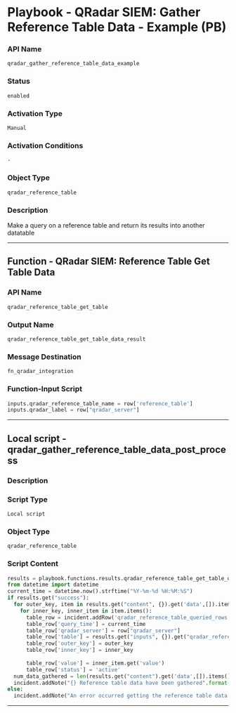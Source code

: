 <!--
    DO NOT MANUALLY EDIT THIS FILE
    THIS FILE IS AUTOMATICALLY GENERATED WITH resilient-sdk codegen
    Generated with resilient-sdk v51.0.6.0.1543
-->

# Playbook - QRadar SIEM: Gather Reference Table Data - Example (PB)

### API Name
`qradar_gather_reference_table_data_example`

### Status
`enabled`

### Activation Type
`Manual`

### Activation Conditions
`-`

### Object Type
`qradar_reference_table`

### Description
Make a query on a reference table and return its results into another datatable


---
## Function - QRadar SIEM: Reference Table Get Table Data

### API Name
`qradar_reference_table_get_table`

### Output Name
`qradar_reference_table_get_table_data_result`

### Message Destination
`fn_qradar_integration`

### Function-Input Script
```python
inputs.qradar_reference_table_name = row['reference_table']
inputs.qradar_label = row["qradar_server"]
```

---

## Local script - qradar_gather_reference_table_data_post_process

### Description


### Script Type
`Local script`

### Object Type
`qradar_reference_table`

### Script Content
```python
results = playbook.functions.results.qradar_reference_table_get_table_data_result
from datetime import datetime
current_time = datetime.now().strftime("%Y-%m-%d %H:%M:%S") 
if results.get("success"):
  for outer_key, item in results.get("content", {}).get('data',[]).items():
    for inner_key, inner_item in item.items():
      table_row = incident.addRow('qradar_reference_table_queried_rows')
      table_row['query_time'] = current_time
      table_row['qradar_server'] = row["qradar_server"]
      table_row['table'] = results.get("inputs", {}).get("qradar_reference_table_name")
      table_row['outer_key'] = outer_key
      table_row['inner_key'] = inner_key
      
      table_row['value'] = inner_item.get('value')
      table_row['status'] = 'active'
  num_data_gathered = len(results.get("content").get('data',[]).items()) * len(item.items())
  incident.addNote("{} Reference table data have been gathered".format(num_data_gathered))
else:
  incident.addNote("An error occurred getting the reference table data: {}".format(results.get("reason")))
```

---

